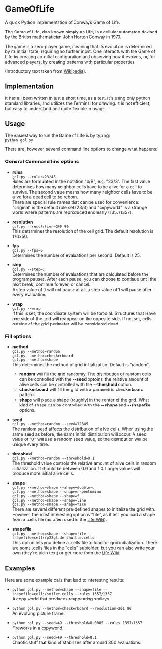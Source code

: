 # GameOfLife
A quick Python implementation of Conways Game of Life.

The Game of Life, also known simply as Life, is a cellular automaton devised by the British mathematician John Horton Conway in 1970.

The game is a zero-player game, meaning that its evolution is determined by its initial state, requiring no further input. One interacts with the Game of Life by creating an initial configuration and observing how it evolves, or, for advanced players, by creating patterns with particular properties.

(Introductory text taken from [Wikipedia](https://en.wikipedia.org/wiki/Conway%27s_Game_of_Life)).

## Implementation
It has all been written in just a short time, as a test. It's using only python standard libraries, and utilizes the Terminal for drawing. It is not efficient, but easy to understand and quite flexible in usage.

## Usage
The easiest way to run the Game of Life is by typing:  
`python gol.py`

There are, however, several command line options to change what happens:
### General Command line options
* __rules__  
  `gol.py --rules=23/45`  
  Rules are formulated in the notation "S/B", e.g. "23/3". The first value determines how many neighbor cells have to be alive for a cell to survive. The second value means how many neighbor cells have to be alive for a dead cell to be reborn.  
  There are special rule names that can be used for convenience: "original" is the default rule set (23/3) and "copyworld" is a strange world where patterns are reproduced endlessly (1357/1357).

* __resolution__  
  `gol.py --resolution=200 80`  
  This determines the resolution of the cell grid. The default resolution is 120x50.

* __fps__  
  `gol.py --fps=5`  
  Determines the number of evaluations per second. Default is 25.

* __step__  
  `gol.py --step=1`  
  Determines the number of evaluations that are calculated before the program pauses. After each pause, you can choose to continue until the next break, continue forever, or cancel.  
  A step value of 0 will not pause at all, a step value of 1 will pause after every evaluation.

* __wrap__  
  `gol.py --wrap`  
  If this is set, the coordinate system will be torodial: Structures that leave one side of the grid will reappear on the opposite side. If not set, cells outside of the grid perimeter will be considered dead.

### Fill options
* __method__  
  `gol.py --method=random`  
  `gol.py --method=checkerboard`  
  `gol.py --method=shape`  
This determines the method of grid initialization. Default is "random".
  * __random__ will fill the grid randomly. The distribution of random cells can be controlled with the __--seed__ optoins, the relative amount of alive cells can be controlled with the __--threshold__ option.
  * __checkerboard__ will fill the grid with a parametric checkerboard pattern.
  * __shape__ will place a shape (roughly) in the center of the grid. What kind of shape can be controlled with the __--shape__ and __--shapefile__ options.

* __seed__  
  `gol.py --method=random --seed=12345`  
The random seed affects the distribution of alive cells. When using the same seed as before, the same initial distribution will occur. A seed value of "0" will use a random seed value, so the distribution will be unique every time.

* __threshold__  
  `gol.py --method=random --threshold=0.1`  
The threshold value controls the relative amount of alive cells in random initialization. It should be between 0.0 and 1.0. Larger values will produce more initial alive cells.

* __shape__  
  `gol.py --method=shape --shape=double-u`  
  `gol.py --method=shape --shape=r-pentomino`  
  `gol.py --method=shape --shape=f`  
  `gol.py --method=shape --shape=line`  
  `gol.py --method=shape --shape=file`  
There are several different pre-defined shapes to initialize the grid with. However, the most interesting option is "file", as it lets you load a shape from a .cells file (as often used in the [Life Wiki](http://www.conwaylife.com/wiki/Main_Page)).

* __shapefile__  
  `gol.py --method=shape --shape=file --shapefile=cells/p28glidershuttle.cells`  
This option lets you define a .cells file to load for grid initialization. There are some .cells files in the "cells" subfolder, but you can also write your own (they're plain text) or get more from the [Life Wiki](http://www.conwaylife.com/wiki/Main_Page).


## Examples
Here are some example calls that lead to interesting results:

* `python gol.py --method=shape --shape=file --shapefile=cells/smiley.cells --rules 1357/1357`  
A copy world that produces reappearing smileys.

* `python gol.py --method=checkerboard --resolution=201 80`  
An evolving picture frame.

* `python gol.py --seed=69 --threshold=0.0005 --rules 1357/1357`  
Fireworks in a copyworld.

* `python gol.py --seed=69 --threshold=0.1`  
Chaotic stuff that kind of stabilizes after around 300 evaluations.
